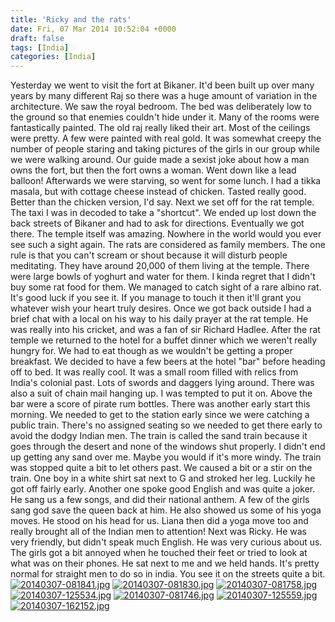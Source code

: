```yaml
---
title: 'Ricky and the rats'
date: Fri, 07 Mar 2014 10:52:04 +0000
draft: false
tags: [India]
categories: [India]
---
```


Yesterday we went to visit the fort at Bikaner. It'd been built up over many years by many different Raj so there was a huge amount of variation in the architecture. We saw the royal bedroom. The bed was deliberately low to the ground so that enemies couldn't hide under it. Many of the rooms were fantastically painted. The old raj really liked their art. Most of the ceilings were pretty. A few were painted with real gold. It was somewhat creepy the number of people staring and taking pictures of the girls in our group while we were walking around. Our guide made a sexist joke about how a man owns the fort, but then the fort owns a woman. Went down like a lead balloon! Afterwards we were starving, so went for some lunch. I had a tikka masala, but with cottage cheese instead of chicken. Tasted really good. Better than the chicken version, I'd say. Next we set off for the rat temple. The taxi I was in decoded to take a "shortcut". We ended up lost down the back streets of Bikaner and had to ask for directions. Eventually we got there. The temple itself was amazing. Nowhere in the world would you ever see such a sight again. The rats are considered as family members. The one rule is that you can't scream or shout because it will disturb people meditating. They have around 20,000 of them living at the temple. There were large bowls of yoghurt and water for them. I kinda regret that I didn't buy some rat food for them. We managed to catch sight of a rare albino rat. It's good luck if you see it. If you manage to touch it then it'll grant you whatever wish your heart truly desires. Once we got back outside I had a brief chat with a local on his way to his daily prayer at the rat temple. He was really into his cricket, and was a fan of sir Richard Hadlee. After the rat temple we returned to the hotel for a buffet dinner which we weren't really hungry for. We had to eat though as we wouldn't be getting a proper breakfast. We decided to have a few beers at the hotel "bar" before heading off to bed. It was really cool. It was a small room filled with relics from India's colonial past. Lots of swords and daggers lying around. There was also a suit of chain mail hanging up. I was tempted to put it on. Above the bar were a score of pirate rum bottles. There was another early start this morning. We needed to get to the station early since we were catching a public train. There's no assigned seating so we needed to get there early to avoid the dodgy Indian men. The train is called the sand train because it goes through the desert and none of the windows shut properly. I didn't end up getting any sand over me. Maybe you would if it's more windy. The train was stopped quite a bit to let others past. We caused a bit or a stir on the train. One boy in a white shirt sat next to G and stroked her leg. Luckily he got off fairly early. Another one spoke good English and was quite a joker. He sang us a few songs, and did their national anthem. A few of the girls sang god save the queen back at him. He also showed us some of his yoga moves. He stood on his head for us. Liana then did a yoga move too and really brought all of the Indian men to attention! Next was Ricky. He was very friendly, but didn't speak much English. He was very curious about us. The girls got a bit annoyed when he touched their feet or tried to look at what was on their phones. He sat next to me and we held hands. It's pretty normal for straight men to do so in india. You see it on the streets quite a bit. [![20140307-081841.jpg](http://indiaana.files.wordpress.com/2014/03/20140307-081841.jpg)](http://indiaana.files.wordpress.com/2014/03/20140307-081841.jpg) [![20140307-081830.jpg](http://indiaana.files.wordpress.com/2014/03/20140307-081830.jpg)](http://indiaana.files.wordpress.com/2014/03/20140307-081830.jpg) [![20140307-081758.jpg](http://indiaana.files.wordpress.com/2014/03/20140307-081758.jpg)](http://indiaana.files.wordpress.com/2014/03/20140307-081758.jpg) [![20140307-125534.jpg](http://indiaana.files.wordpress.com/2014/03/20140307-125534.jpg)](http://indiaana.files.wordpress.com/2014/03/20140307-125534.jpg) [![20140307-081746.jpg](http://indiaana.files.wordpress.com/2014/03/20140307-081746.jpg)](http://indiaana.files.wordpress.com/2014/03/20140307-081746.jpg) [![20140307-125559.jpg](http://indiaana.files.wordpress.com/2014/03/20140307-125559.jpg)](http://indiaana.files.wordpress.com/2014/03/20140307-125559.jpg) [![20140307-162152.jpg](http://indiaana.files.wordpress.com/2014/03/20140307-162152.jpg)](http://indiaana.files.wordpress.com/2014/03/20140307-162152.jpg)